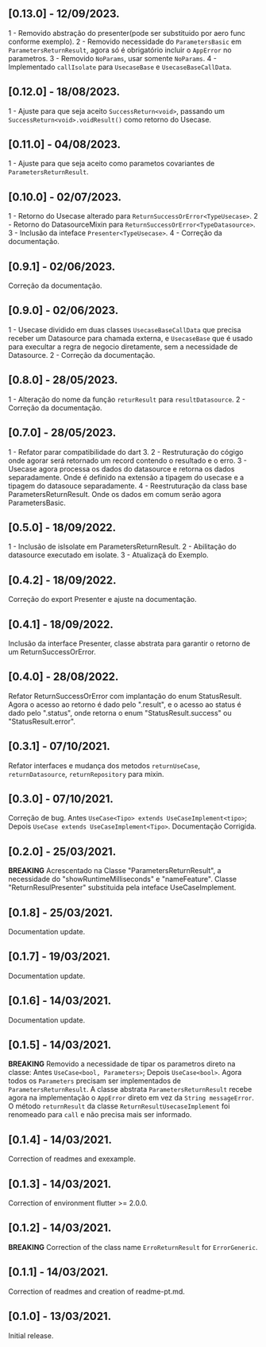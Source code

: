 ## [0.13.0] - 12/09/2023.

1 - Removido abstração do presenter(pode ser substituido por aero func conforme exemplo).
2 - Removido necessidade do ```ParametersBasic``` em ```ParametersReturnResult```, agora só é obrigatório incluir o ```AppError``` no parametros.
3 - Removido ```NoParams```, usar somente ```NoParams```.
4 - Implementado ```callIsolate``` para ```UsecaseBase``` e ```UsecaseBaseCallData```.


## [0.12.0] - 18/08/2023.

1 - Ajuste para que seja aceito ```SuccessReturn<void>```, passando um ```SuccessReturn<void>.voidResult()``` como retorno do Usecase.

## [0.11.0] - 04/08/2023.

1 - Ajuste para que seja aceito como parametos covariantes de ```ParametersReturnResult```.

## [0.10.0] - 02/07/2023.

1 - Retorno do Usecase alterado para ```ReturnSuccessOrError<TypeUsecase>```.
2 - Retorno do DatasourceMixin para ```ReturnSuccessOrError<TypeDatasource>```.
3 - Inclusão da inteface ```Presenter<TypeUsecase>```.
4 - Correção da documentação.

## [0.9.1] - 02/06/2023.

Correção da documentação.

## [0.9.0] - 02/06/2023.

1 - Usecase dividido em duas classes ```UsecaseBaseCallData``` que precisa receber um Datasource para chamada externa, e ```UsecaseBase``` que é usado para execultar a regra de negocio diretamente, sem a necessidade de Datasource.
2 - Correção da documentação.

## [0.8.0] - 28/05/2023.

1 - Alteração do nome da função ```returResult``` para ```resultDatasource```.
2 - Correção da documentação.

## [0.7.0] - 28/05/2023.

1 - Refator parar compatibilidade do dart 3.
2 - Restruturação do cógigo onde agorar será retornado um record contendo o resultado e o erro.
3 - Usecase agora processa os dados do datasource e retorna os dados separadamente. Onde é definido na extensão a tipagem do usecase e a tipagem do datasouce separadamente.
4 - Reestruturação da class base ParametersReturnResult. Onde os dados em comum serão agora ParametersBasic.

## [0.5.0] - 18/09/2022.

1 - Inclusão de isIsolate em ParametersReturnResult.
2 - Abilitação do datasource executado em isolate.
3 - Atualizaçã do Exemplo.

## [0.4.2] - 18/09/2022.

Correção do export Presenter e ajuste na documentação.

## [0.4.1] - 18/09/2022.

Inclusão da interface Presenter, classe abstrata para garantir o retorno de um ReturnSuccessOrError.

## [0.4.0] - 28/08/2022.

Refator ReturnSuccessOrError com implantação do enum StatusResult. Agora o acesso ao retorno é dado pelo ".result", e o acesso ao status é dado pelo ".status", onde retorna o enum "StatusResult.success" ou "StatusResult.error".

## [0.3.1] - 07/10/2021.

Refator interfaces e mudança dos metodos ```returnUseCase```, ```returnDatasource```, ```returnRepository``` para mixin.

## [0.3.0] - 07/10/2021.

Correção de bug. Antes ```UseCase<Tipo> extends UseCaseImplement<tipo>```; Depois ```UseCase extends UseCaseImplement<Tipo>```. Documentação Corrigida.

## [0.2.0] - 25/03/2021.

**BREAKING** Acrescentado na Classe "ParametersReturnResult", a necessidade do "showRuntimeMilliseconds" e "nameFeature". Classe "ReturnResulPresenter" substituida pela inteface UseCaseImplement.

## [0.1.8] - 25/03/2021.

Documentation update.

## [0.1.7] - 19/03/2021.

Documentation update.

## [0.1.6] - 14/03/2021.

Documentation update.

## [0.1.5] - 14/03/2021.

**BREAKING** Removido a necessidade de tipar os parametros direto na classe: Antes ```UseCase<bool, Parameters>```; Depois ```UseCase<bool>```. Agora todos os ```Parameters``` precisam ser implementados de ```ParametersReturnResult```. A classe abstrata ```ParametersReturnResult``` recebe agora na implementação o ```AppError``` direto em vez da ```String messageError```. O método ```returnResult``` da classe ```ReturnResultUsecaseImplement``` foi renomeado para ```call``` e não precisa mais ser informado. 

## [0.1.4] - 14/03/2021.

Correction of readmes and exexample.

## [0.1.3] - 14/03/2021.

Correction of environment flutter >= 2.0.0.

## [0.1.2] - 14/03/2021.

**BREAKING** Correction of the class name ```ErroReturnResult``` for ```ErrorGeneric```.

## [0.1.1] - 14/03/2021.

Correction of readmes and creation of readme-pt.md.

## [0.1.0] - 13/03/2021.

Initial release.
